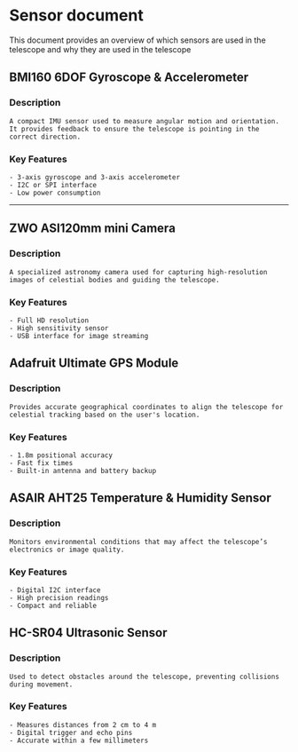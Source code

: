 # Sensor document

This document provides an overview of which sensors are used in the telescope and why they are used in the telescope


## BMI160 6DOF Gyroscope & Accelerometer

### Description
```
A compact IMU sensor used to measure angular motion and orientation. It provides feedback to ensure the telescope is pointing in the correct direction.
```

### Key Features
```
- 3-axis gyroscope and 3-axis accelerometer
- I2C or SPI interface
- Low power consumption
```

---

## ZWO ASI120mm mini Camera

### Description
```
A specialized astronomy camera used for capturing high-resolution images of celestial bodies and guiding the telescope.
```

### Key Features
```
- Full HD resolution
- High sensitivity sensor
- USB interface for image streaming
```


## Adafruit Ultimate GPS Module

### Description
```
Provides accurate geographical coordinates to align the telescope for celestial tracking based on the user's location.
```

### Key Features
```
- 1.8m positional accuracy
- Fast fix times
- Built-in antenna and battery backup
```


## ASAIR AHT25 Temperature & Humidity Sensor

### Description
```
Monitors environmental conditions that may affect the telescope’s electronics or image quality.
```

### Key Features
```
- Digital I2C interface
- High precision readings
- Compact and reliable
```

## HC-SR04 Ultrasonic Sensor

### Description
```
Used to detect obstacles around the telescope, preventing collisions during movement.
```

### Key Features
```
- Measures distances from 2 cm to 4 m
- Digital trigger and echo pins
- Accurate within a few millimeters
```